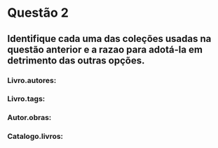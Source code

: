 # Questão 2

## Identifique cada uma das coleções usadas na questão anterior e a razao para adotá-la em detrimento das outras opções.

### Livro.autores: 

### Livro.tags: 

### Autor.obras: 

### Catalogo.livros:


